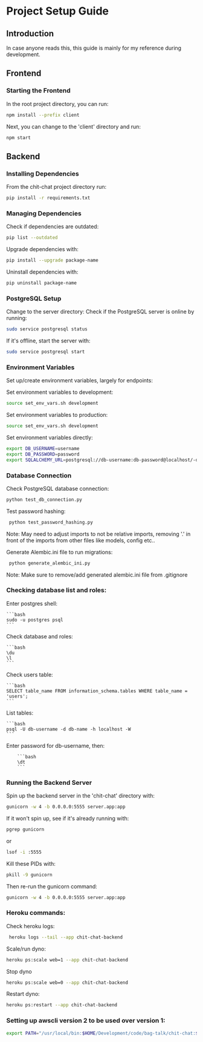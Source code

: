 # Project Setup Guide

## Introduction

In case anyone reads this, this guide is mainly for my reference during development.

## Frontend

### Starting the Frontend

In the root project directory, you can run:

```bash
npm install --prefix client
```

Next, you can change to the 'client' directory and run:

```bash
npm start
```







## Backend

### Installing Dependencies

From the chit-chat project directory run:

```bash
pip install -r requirements.txt
```

### Managing Dependencies

Check if dependencies are outdated:

```bash
pip list --outdated
```

Upgrade dependencies with:

```bash
pip install --upgrade package-name
```

Uninstall dependencies with:

```bash
pip uninstall package-name
```







### PostgreSQL Setup
Change to the server directory:
Check if the PostgreSQL server is online by running:

```bash
sudo service postgresql status
```

If it's offline, start the server with:

```bash
sudo service postgresql start
```






### Environment Variables



Set up/create environment variables, largely for endpoints:

Set environment variables to development:

```bash
source set_env_vars.sh development
```

Set environment variables to production:

```bash
source set_env_vars.sh development
```



Set environment variables directly:

```bash
export DB_USERNAME=username
export DB_PASSWORD=password
export SQLALCHEMY_URL=postgresql://db-username:db-password@localhost/-db-name
```







### Database Connection

Check PostgreSQL database connection:

```bash
python test_db_connection.py
```

Test password hashing:

```bash
 python test_password_hashing.py
 ```
Note: May need to adjust imports to not be relative imports, removing '.' in front of
the imports from other files like models, config etc..


Generate Alembic.ini file to run migrations:

```bash
 python generate_alembic_ini.py
 ```
Note: Make sure to remove/add generated alembic.ini file from .gitignore 







### Checking database list and roles:

Enter postgres shell:

    ```bash
    sudo -u postgres psql
    ```

Check database and roles:

    ```bash
    \du
    \l
    ```

Check users table:

    ```bash
    SELECT table_name FROM information_schema.tables WHERE table_name = 'users';
    ```

List tables:

    ```bash
    psql -U db-username -d db-name -h localhost -W
    ```

Enter password for db-username, then:

        ```bash
        \dt
        ```





### Running the Backend Server

Spin up the backend server in the 'chit-chat' directory with:

```bash
gunicorn -w 4 -b 0.0.0.0:5555 server.app:app
```

If it won't spin up, see if it's already running with:

```bash
pgrep gunicorn
```
or 
```bash
lsof -i :5555
```

Kill these PIDs with:

```bash
pkill -9 gunicorn
```

Then re-run the gunicorn command:

```bash
gunicorn -w 4 -b 0.0.0.0:5555 server.app:app
```







### Heroku commands:

Check heroku logs:

```bash
 heroku logs --tail --app chit-chat-backend
 ```

 Scale/run dyno:

 ```bash
 heroku ps:scale web=1 --app chit-chat-backend
 ```

Stop dyno

```bash
heroku ps:scale web=0 --app chit-chat-backend
```

Restart dyno:

```bash
heroku ps:restart --app chit-chat-backend
```






### Setting up awscli version 2 to be used over version 1:

```bash
export PATH="/usr/local/bin:$HOME/Development/code/bag-talk/chit-chat:$PATH"
```